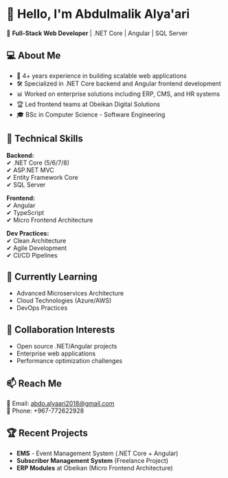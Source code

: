 # 👋 Hello, I'm Abdulmalik Alya'ari

🚀 **Full-Stack Web Developer** | .NET Core | Angular | SQL Server  

## 💻 About Me
- 🔧 4+ years experience in building scalable web applications
- 🛠️ Specialized in .NET Core backend and Angular frontend development
- 📊 Worked on enterprise solutions including ERP, CMS, and HR systems
- 🏆 Led frontend teams at Obeikan Digital Solutions
- 🎓 BSc in Computer Science - Software Engineering

## 🔧 Technical Skills
**Backend:**  
✔ .NET Core (5/6/7/8)  
✔ ASP.NET MVC  
✔ Entity Framework Core  
✔ SQL Server  

**Frontend:**  
✔ Angular  
✔ TypeScript  
✔ Micro Frontend Architecture  

**Dev Practices:**  
✔ Clean Architecture  
✔ Agile Development  
✔ CI/CD Pipelines  

## 🌱 Currently Learning
- Advanced Microservices Architecture
- Cloud Technologies (Azure/AWS)
- DevOps Practices

## 💞️ Collaboration Interests
- Open source .NET/Angular projects
- Enterprise web applications
- Performance optimization challenges

## 📫 Reach Me
📧 Email: abdo.alyaari2018@gmail.com  
📱 Phone: +967-772622928  
 
## 🏆 Recent Projects
- **EMS** - Event Management System (.NET Core + Angular)
- **Subscriber Management System** (Freelance Project)
- **ERP Modules** at Obeikan (Micro Frontend Architecture)
